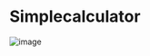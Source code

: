 # Simplecalculator

![image](https://github.com/user-attachments/assets/b0eddeb2-cc1a-4649-8a2d-53191cc24a69)
